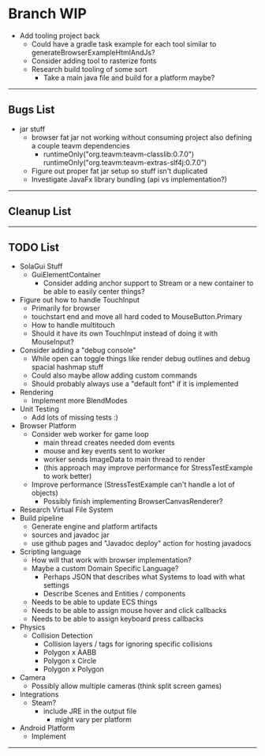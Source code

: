 # Branch WIP
* Add tooling project back
  * Could have a gradle task example for each tool similar to generateBrowserExampleHtmlAndJs?
  * Consider adding tool to rasterize fonts
  * Research build tooling of some sort
    * Take a main java file and build for a platform maybe?

-----------------------------------------------------------------------------------------------------------------------

## Bugs List
* jar stuff
  * browser fat jar not working without consuming project also defining a couple teavm dependencies
    * runtimeOnly("org.teavm:teavm-classlib:0.7.0")
      runtimeOnly("org.teavm:teavm-extras-slf4j:0.7.0")
  * Figure out proper fat jar setup so stuff isn't duplicated
  * Investigate JavaFx library bundling (api vs implementation?)

-----------------------------------------------------------------------------------------------------------------------

## Cleanup List

-----------------------------------------------------------------------------------------------------------------------

## TODO List
* SolaGui Stuff
  * GuiElementContainer
    * Consider adding anchor support to Stream or a new container to be able to easily center things?
* Figure out how to handle TouchInput
  * Primarily for browser
  * touchstart end and move all hard coded to MouseButton.Primary
  * How to handle multitouch
  * Should it have its own TouchInput instead of doing it with MouseInput?
* Consider adding a "debug console"
  * While open can toggle things like render debug outlines and debug spacial hashmap stuff
  * Could also maybe allow adding custom commands
  * Should probably always use a "default font" if it is implemented
* Rendering
  * Implement more BlendModes
* Unit Testing
  * Add lots of missing tests :)
* Browser Platform
  * Consider web worker for game loop
    * main thread creates needed dom events
    * mouse and key events sent to worker
    * worker sends ImageData to main thread to render
    * (this approach may improve performance for StressTestExample to work better)
  * Improve performance (StressTestExample can't handle a lot of objects)
    * Possibly finish implementing BrowserCanvasRenderer?
* Research Virtual File System
* Build pipeline
  * Generate engine and platform artifacts
  * sources and javadoc jar
  * use github pages and "Javadoc deploy" action for hosting javadocs
* Scripting language
  * How will that work with browser implementation?
  * Maybe a custom Domain Specific Language?
    * Perhaps JSON that describes what Systems to load with what settings
    * Describe Scenes and Entities / components
  * Needs to be able to update ECS things
  * Needs to be able to assign mouse hover and click callbacks
  * Needs to be able to assign keyboard press callbacks
* Physics
  * Collision Detection
    * Collision layers / tags for ignoring specific collisions
    * Polygon x AABB
    * Polygon x Circle
    * Polygon x Polygon
* Camera
  * Possibly allow multiple cameras (think split screen games)
* Integrations
  * Steam?
    * include JRE in the output file
      * might vary per platform
* Android Platform
  * Implement

-----------------------------------------------------------------------------------------------------------------------

